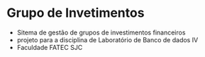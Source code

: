 # Grupo de Invetimentos
- Sitema de gestão de grupos de investimentos financeiros
- projeto para a disciplina de Laboratório de Banco de dados IV
- Faculdade FATEC SJC

